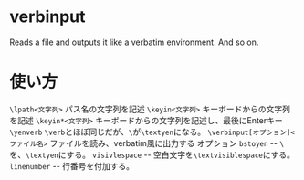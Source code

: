 # verbinput
Reads a file and outputs it like a verbatim environment. And so on.

# 使い方
``\lpath<文字列>`` パス名の文字列を記述
``\keyin<文字列>`` キーボードからの文字列を記述
``\keyin*<文字列>`` キーボードからの文字列を記述し、最後にEnterキー
``\yenverb`` ``\verb``とほぼ同じだが、``\``が``\textyen``になる。
``\verbinput[オプション]<ファイル名>``
   ファイルを読み、verbatim風に出力する
   オプション
     ``bstoyen``  --  ``\`` を、``\textyen``にする。
     ``visivlespace``  --  空白文字を``\textvisiblespace``にする。
     ``linenumber``  --  行番号を付加する。
